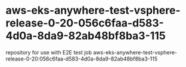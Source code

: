 # aws-eks-anywhere-test-vsphere-release-0-20-056c6faa-d583-4d0a-8da9-82ab48bf8ba3-115
repository for use with E2E test job aws-eks-anywhere-test-vsphere-release-0-20:056c6faa-d583-4d0a-8da9-82ab48bf8ba3-115
